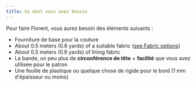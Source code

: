 ```yaml
---
title: Ce dont vous avez besoin
---
```


Pour faire Florent, vous aurez besoin des éléments suivants :

-   Fourniture de base pour la couture
-   About 0.5 meters (0.6 yards) of a suitable fabric ([see Fabric options](/docs/patterns/florent/fabric/))
-   About 0.5 meters (0.6 yards) of lining fabric
-   La bande, un peu plus de **circonférence de tête** + **facilité** que vous avez utilisée pour le patron
-   Une feuille de plastique ou quelque chose de rigide pour le bord (1 mm d'épaisseur ou moins)
